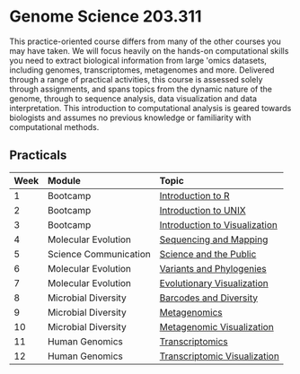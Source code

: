 # Genome Science 203.311

This practice-oriented course differs from many of the other courses you may have taken. We will focus heavily on the hands-on computational skills you need to extract biological information from large 'omics datasets, including genomes, transcriptomes, metagenomes and more. Delivered through a range of practical activities, this course is assessed solely through assignments, and spans topics from the dynamic nature of the genome, through to sequence analysis, data visualization and data interpretation. This introduction to computational analysis is geared towards biologists and assumes no previous knowledge or familiarity with computational methods.

## Practicals

| Week | Module | Topic |
| :----- | :------ | :----------------------------------------------------- |
| 1 | Bootcamp                         | [Introduction to R](Week1/Week1.html)      |
| 2 | Bootcamp                                       | [Introduction to UNIX](Week2/Week2.html)      |
| 3 | Bootcamp                                        | [Introduction to Visualization](Week3/Week3.html)      |
| 4 | Molecular Evolution            | [Sequencing and Mapping](Week4/Week4.html)      |
| 5 | Science Communication  |            [Science and the Public](Week12/Week12.html) |
| 6 | Molecular Evolution         |         [Variants and Phylogenies](Week5/Week5.html)      |
| 7 | Molecular Evolution         |        [Evolutionary Visualization](Week6/Week6.html)      |
| 8 | Microbial Diversity                    | [Barcodes and Diversity](Week7/Week7.html)      |
| 9 | Microbial Diversity                                    | [Metagenomics](Week8/Week8.html)      |
| 10 | Microbial Diversity               | [Metagenomic Visualization](Week9/Week9.html)      |
| 11 | Human Genomics                  | [Transcriptomics](Week10/Week10.html) |
| 12 | Human Genomics               | [Transcriptomic Visualization](Week11/Week11.html) |
